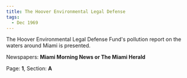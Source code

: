```yaml
---  
title: The Hoover Environmental Legal Defense  
tags:  
  - Dec 1969  
---  
```

  
The Hoover Environmental Legal Defense Fund's pollution report on the waters around Miami is presented.  
  
Newspapers: **Miami Morning News or The Miami Herald**  
  
Page: **1**, Section: **A** 
